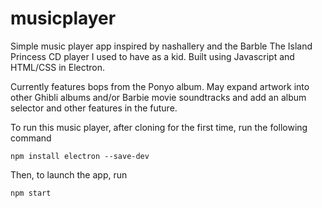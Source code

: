 # musicplayer

Simple music player app inspired by nashallery and the Barble The Island Princess CD player I used to have as a kid. Built using Javascript and HTML/CSS in Electron.

Currently features bops from the Ponyo album. May expand artwork into other Ghibli albums and/or Barbie movie soundtracks and add an album selector and other features in the future.



To run this music player, after cloning for the first time, run the following command
```shell
npm install electron --save-dev
```

Then, to launch the app, run
```shell
npm start
```
